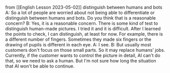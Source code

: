 
from [[English Lesson 2023-05-02]]
distinguish between humans and bots
A: So a lot of people are worried about not being able to differentiate or distinguish between humans and bots. Do you think that is a reasonable concern?
B: Yes, it is a reasonable concern. There is some kind of test to distinguish human-made pictures. I tried it and it is difficult. After I learned the points to check, I can distinguish, at least for now. For example, there is a different number of fingers. Sometimes they made six fingers or the drawing of pupils is different in each eye.
A: I see.
B: But usually most customers don't focus on those small parts. So it may replace humans’ jobs. Currently, if the customer wants to control the picture in detail, AI can't do that, so we need to ask a human. But I'm not sure how long the situation that AI won't be able to continue.

